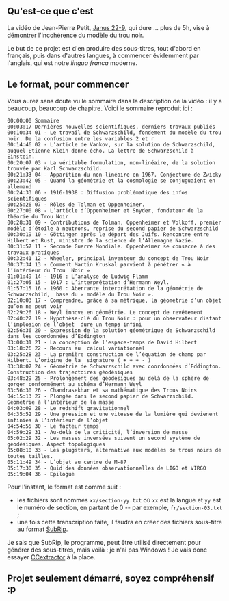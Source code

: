 ## Qu'est-ce que c'est

La vidéo de Jean-Pierre Petit, [Janus
22-9](https://www.youtube.com/watch?v=RKmxVKINk8A), qui dure ... plus de 5h,
vise à démontrer l'incohérence du modèle du trou noir.

Le but de ce projet est d'en produire des sous-titres, tout d'abord en français,
puis dans d'autres langues, à commencer évidemment par l'anglais, qui est notre
_lingua franca_ moderne.

## Le format, pour commencer

Vous aurez sans doute vu le sommaire dans la description de la vidéo : il y a
beaucoup, beaucoup de chapitre. Voici le sommaire reproduit ici :

```text
00:00:00 Sommaire
00:03:17 Dernières nouvelles scientifiques, derniers travaux publiés
00:10:34 01 - Le travail de Schwarzschild, fondement du modèle du trou noir. De la confusion entre les variables 2 et r 
00:14:46 02 - L’article de Vankov, sur la solution de Schwarzschild, auquel Etienne Klein donne écho. La lettre de Schwarzschild à Einstein.
00:20:07 03 - La véritable formulation, non-linéaire, de la solution trouvée par Karl Schwarzschild.
00:21:33 04 - Apparition du non-linéaire en 1967. Conjecture de Zwicky
00:23:42 05 - Quand la géométrie et la cosmologie se conjuguaient en allemand
00:24:33 06 - 1916-1938 : Diffusion problématique des infos scientifiques
00:25:26 07 - Rôles de Tolman et Oppenheimer.
00:27:00 08 - L’article d’Oppenheimer et Snyder, fondateur de la théorie du Trou Noir
00:28:31 09 - Contributions de Tolman, Oppenheimer et Volkoff, premier modèle d’étoile à neutrons, reprise du second papier de Schwarzschild
00:30:19 10 - Göttingen après le départ des Juifs. Rencontre entre Hilbert et Rust, ministre de la science de l’Allemagne Nazie.   
00:31:57 11 - Seconde Guerre Mondiale. Oppenheimer se consacre à des travaux pratiques
00:32:41 12 - Wheeler, principal inventeur du concept de Trou Noir
00:37:34 13 - Comment Martin Kruskal parvient à pénétrer « à l’intérieur du Trou  Noir » 
01:01:49 14 - 1916 : L’analyse de Ludwig Flamm
01:27:05 15 - 1917 : L’interprétation d’Hermann Weyl. 
01:57:15 16 - 1960 : Aberrante interprétation de la géométrie de Schwarzschild,  base du « modèle du Trou Noir ». 
02:10:03 17 - Comprendre, grâce à sa métrique, la géométrie d’un objet qu’on ne peut voir 
02:29:26 18 - Weyl innove en géométrie. Le concept de revêtement
02:40:27 19 - Hypothèse-clé du Trou Noir : pour un observateur distant l’implosion de l’objet  dure un temps infini
02:56:36 20 - Expression de la solution géométrique de Schwarzschild dans les coordonnées d’Eddington 
03:00:31 21 - La conception de l’espace-temps de David Hilbert 
03:18:26 22 - Recours au  calcul variationnel
03:25:28 23 - La première construction de l’équation de champ par Hilbert. L’origine de la  signature ( + + + - ) 
03:38:07 24 - Géométrie de Schwarzschild avec coordonnées d’Eddington. Construction des trajectoires géodésiques
03:48:29 25 - Prolongement des géodésiques au delà de la sphère de gorgen conformément au schéma d’Hermann Weyl
03:56:30 26 - Chandrasekhar et sa mathématique des Trous Noirs
04:15:13 27 - Plongée dans le second papier de Schwarzschild.  Géométrie à l’intérieur de la masse
04:03:09 28 - Le redshift gravitationnel 
04:35:52 29 - Une pression et une vitesse de la lumière qui devienent infinies à l’intérieur de l’objet
04:54:55 30 - Le facteur temps
04:59:29 31 - Au-delà de la criticité, l’inversion de masse
05:02:29 32 - Les masses inversées suivent un second système de géodésiques. Aspect topologiques
05:08:10 33 - Les plugstars, alternative aux modèles de trous noirs de toutes tailles. 
05:11:49 34 - L’objet au centre de M-87
05:17:30 35 - Quid des données observationnelles de LIGO et VIRGO  
05:19:04 36 - Epilogue
```

Pour l'instant, le format est comme suit :

* les fichiers sont nommés `xx/section-yy.txt` où `xx` est la langue et `yy` est
 le numéro de section, en partant de 0 -- par exemple, `fr/section-03.txt` ;
* une fois cette transcription faite, il faudra en créer des fichiers sous-titre
  au format [SubRip](https://en.wikipedia.org/wiki/SubRip).

Je sais que SubRip, le programme, peut être utilisé directement pour générer des
sous-titres, mais voilà : je n'ai pas Windows ! Je vais donc essayer
[CCextractor](https://ccextractor.org/) à la place.

## Projet seulement démarré, soyez compréhensif :p

